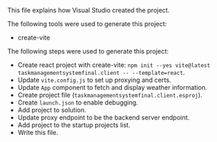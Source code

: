 This file explains how Visual Studio created the project.

The following tools were used to generate this project:
- create-vite

The following steps were used to generate this project:
- Create react project with create-vite: `npm init --yes vite@latest taskmanagementsystemfinal.client -- --template=react`.
- Update `vite.config.js` to set up proxying and certs.
- Update `App` component to fetch and display weather information.
- Create project file (`taskmanagementsystemfinal.client.esproj`).
- Create `launch.json` to enable debugging.
- Add project to solution.
- Update proxy endpoint to be the backend server endpoint.
- Add project to the startup projects list.
- Write this file.
